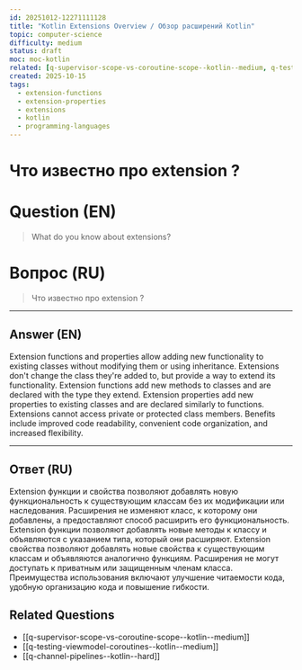 ```yaml
---
id: 20251012-12271111128
title: "Kotlin Extensions Overview / Обзор расширений Kotlin"
topic: computer-science
difficulty: medium
status: draft
moc: moc-kotlin
related: [q-supervisor-scope-vs-coroutine-scope--kotlin--medium, q-testing-viewmodel-coroutines--kotlin--medium, q-channel-pipelines--kotlin--hard]
created: 2025-10-15
tags:
  - extension-functions
  - extension-properties
  - extensions
  - kotlin
  - programming-languages
---
```

# Что известно про extension ?

# Question (EN)
> What do you know about extensions?

# Вопрос (RU)
> Что известно про extension ?

---

## Answer (EN)

Extension functions and properties allow adding new functionality to existing classes without modifying them or using inheritance. Extensions don't change the class they're added to, but provide a way to extend its functionality. Extension functions add new methods to classes and are declared with the type they extend. Extension properties add new properties to existing classes and are declared similarly to functions. Extensions cannot access private or protected class members. Benefits include improved code readability, convenient code organization, and increased flexibility.

---

## Ответ (RU)

Extension функции и свойства позволяют добавлять новую функциональность к существующим классам без их модификации или наследования. Расширения не изменяют класс, к которому они добавлены, а предоставляют способ расширить его функциональность. Extension функции позволяют добавлять новые методы к классу и объявляются с указанием типа, который они расширяют. Extension свойства позволяют добавлять новые свойства к существующим классам и объявляются аналогично функциям. Расширения не могут доступать к приватным или защищенным членам класса. Преимущества использования включают улучшение читаемости кода, удобную организацию кода и повышение гибкости.

## Related Questions

- [[q-supervisor-scope-vs-coroutine-scope--kotlin--medium]]
- [[q-testing-viewmodel-coroutines--kotlin--medium]]
- [[q-channel-pipelines--kotlin--hard]]
